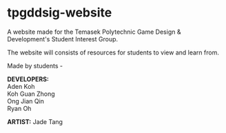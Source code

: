 # tpgddsig-website
 
A website made for the Temasek Polytechnic Game Design & Development's Student Interest Group.

The website will consists of resources for students to view and learn from.
 
 

Made by students -


**DEVELOPERS:** <br>
Aden Koh <br>
Koh Guan Zhong <br>
Ong Jian Qin <br>
Ryan Oh


**ARTIST:**
Jade Tang
